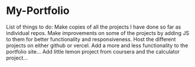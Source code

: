 # My-Portfolio
List of things to do:
Make copies of all the projects I have done so far as individual repos.
Make improvements on some of the projects by adding JS to them for better functionality and responsiveness.
Host the different projects on either github or vercel.
Add a more and less functionality to the portfolio site...
Add little lemon project from coursera and the calculator project...